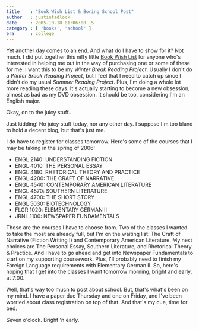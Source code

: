 ```yaml
---
title    : "Book Wish List & Boring School Post"
author   : justintadlock
date     : 2005-10-18 01:06:00 -5
category : [ 'books', 'school' ]
era      : college
---
```


Yet another day comes to an end.  And what do I have to show for it?  Not much.  I did put together this nifty little <a href="http://dark-autumn.com/people/justin_tadlock/articles/BookWishList.php"> Book Wish List</a> for anyone who's interested in helping me out in the way of purchasing one or some of these for me.  I want this to be my <em> Winter Break Reading Project</em>.  Usually I don't do a <em> Winter Break Reading Project</em>, but I feel that I need to catch up since I didn't do my usual <em> Summer Reading Project</em>.  Plus, I'm doing a whole lot more reading these days.  It's actually starting to become a new obsession, almost as bad as my DVD obsession.  It should be too, considering I'm an English major.

Okay, on to the juicy stuff...

Just kidding! No juicy stuff today, nor any other day.  I suppose I'm too bland to hold a decent blog, but that's just me.

I do have to register for classes tomorrow.  Here's some of the courses that I may be taking in the spring of 2006:

- ENGL 2140: UNDERSTANDING FICTION
- ENGL 4010: THE PERSONAL ESSAY
- ENGL 4180: RHETORICAL THEORY AND PRACTICE
- ENGL 4200: THE CRAFT OF NARRATIVE
- ENGL 4540: CONTEMPORARY AMERICAN LITERATURE
- ENGL 4570: SOUTHERN LITERATURE
- ENGL 4700: THE SHORT STORY
- ENGL 5030: BIOTECHNOLOGY
- FLGR 1020: ELEMENTARY GERMAN II
- JRNL 1100: NEWSPAPER FUNDAMENTALS

Those are the courses I have to choose from.  Two of the classes I wanted to take the most are already full, but I'm on the waiting list: The Craft of Narrative (Fiction Writing I) and Contemporary American Literature.  My next choices are The Personal Essay, Southern Literature, and Rhetorical Theory & Practice. And I have to go ahead and get into Newspaper Fundamentals to start on my supporting coursework.  Plus, I'll probably need to finish my Foreign Language requirements with Elementary German II.  So, here's hoping that I get into the classes I want tomorrow morning, bright and early, at 7:00.

Well, that's way too much to post about school.  But, that's what's been on my mind.  I have a paper due Thursday and one on Friday, and I've been worried about class registration on top of that.  And that's my cue, time for bed.

Seven o'clock.  Bright 'n early.
